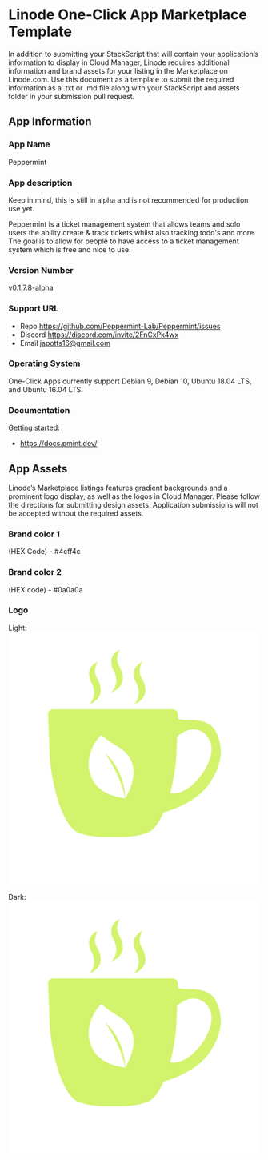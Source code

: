 # Linode One-Click App Marketplace Template

In addition to submitting your StackScript that will contain your application’s information to display in Cloud Manager, Linode requires additional information and brand assets for your listing in the Marketplace on Linode.com. Use this document as a template to submit the required information as a .txt or .md file along with your StackScript and assets folder in your submission pull request.

## App Information

### App Name

Peppermint

### App description
Keep in mind, this is still in alpha and is not recommended for production use yet.

Peppermint is a ticket management system that allows teams and solo users the ability create & track tickets whilst also tracking todo's and more. The goal is to allow for people to have access to a ticket management system which is free and nice to use.


### Version Number

v0.1.7.8-alpha

### Support URL

 - Repo https://github.com/Peppermint-Lab/Peppermint/issues
 - Discord https://discord.com/invite/2FnCxPk4wx
 - Email japotts16@gmail.com


### Operating System
One-Click Apps currently support Debian 9, Debian 10, Ubuntu 18.04 LTS, and Ubuntu 16.04 LTS.

### Documentation

Getting started:
  - https://docs.pmint.dev/


## App Assets

Linode’s Marketplace listings features gradient backgrounds and a prominent logo display, as well as the logos in Cloud Manager. Please follow the directions for submitting design assets. Application submissions will not be accepted without the required assets.

### Brand color 1

(HEX Code) - #4cff4c

### Brand color 2
(HEX code) - #0a0a0a

### Logo

Light:
![light](assets/Brand-Logo.png)

Dark:
![dark](assets/Brand-Logo.png)
